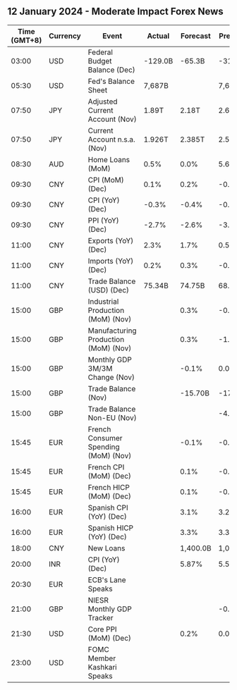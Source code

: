 ## 12 January 2024 - Moderate Impact Forex News

| Time (GMT+8) | Currency | Event | Actual | Forecast | Previous |
|------|----------|-------|--------|----------|----------|
| 03:00 | USD | Federal Budget Balance (Dec) | -129.0B | -65.3B | -314.0B |
| 05:30 | USD | Fed's Balance Sheet | 7,687B |  | 7,681B |
| 07:50 | JPY | Adjusted Current Account (Nov) | 1.89T | 2.18T | 2.62T |
| 07:50 | JPY | Current Account n.s.a. (Nov) | 1.926T | 2.385T | 2.583T |
| 08:30 | AUD | Home Loans (MoM) | 0.5% | 0.0% | 5.6% |
| 09:30 | CNY | CPI (MoM) (Dec) | 0.1% | 0.2% | -0.5% |
| 09:30 | CNY | CPI (YoY) (Dec) | -0.3% | -0.4% | -0.5% |
| 09:30 | CNY | PPI (YoY) (Dec) | -2.7% | -2.6% | -3.0% |
| 11:00 | CNY | Exports (YoY) (Dec) | 2.3% | 1.7% | 0.5% |
| 11:00 | CNY | Imports (YoY) (Dec) | 0.2% | 0.3% | -0.6% |
| 11:00 | CNY | Trade Balance (USD) (Dec) | 75.34B | 74.75B | 68.39B |
| 15:00 | GBP | Industrial Production (MoM) (Nov) |  | 0.3% | -0.8% |
| 15:00 | GBP | Manufacturing Production (MoM) (Nov) |  | 0.3% | -1.1% |
| 15:00 | GBP | Monthly GDP 3M/3M Change (Nov) |  | -0.1% | 0.0% |
| 15:00 | GBP | Trade Balance (Nov) |  | -15.70B | -17.03B |
| 15:00 | GBP | Trade Balance Non-EU (Nov) |  |  | -4.83B |
| 15:45 | EUR | French Consumer Spending (MoM) (Nov) |  | -0.1% | -0.9% |
| 15:45 | EUR | French CPI (MoM) (Dec) |  | 0.1% | -0.2% |
| 15:45 | EUR | French HICP (MoM) (Dec) |  | 0.1% | -0.2% |
| 16:00 | EUR | Spanish CPI (YoY) (Dec) |  | 3.1% | 3.2% |
| 16:00 | EUR | Spanish HICP (YoY) (Dec) |  | 3.3% | 3.3% |
| 18:00 | CNY | New Loans |  | 1,400.0B | 1,090.0B |
| 20:00 | INR | CPI (YoY) (Dec) |  | 5.87% | 5.55% |
| 20:30 | EUR | ECB's Lane Speaks |  |  |  |
| 21:00 | GBP | NIESR Monthly GDP Tracker |  |  | -0.1% |
| 21:30 | USD | Core PPI (MoM) (Dec) |  | 0.2% | 0.0% |
| 23:00 | USD | FOMC Member Kashkari Speaks |  |  |  |
